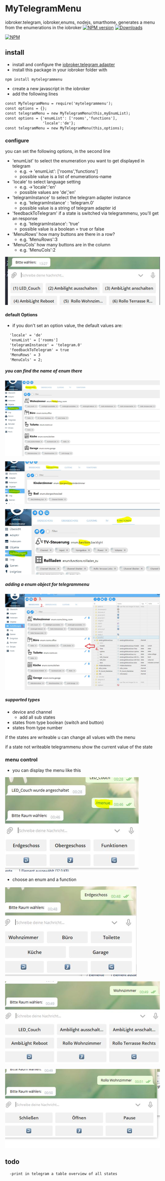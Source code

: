 # MyTelegramMenu
iobroker.telegram, iobroker,enums, nodejs, smarthome, generates a menu from the enumerations in the iobroker
[![NPM version](http://img.shields.io/npm/v/mytelegrammenu.svg)](https://www.npmjs.com/package/mytelegrammenu)
[![Downloads](https://img.shields.io/npm/dm/mytelegrammenu.svg)](https://www.npmjs.com/package/mytelegrammenu)


[![NPM](https://nodei.co/npm/mytelegrammenu.png?downloads=true)](https://nodei.co/npm/mytelegrammenu/)

## install
 - install and configure the [iobroker.telegram adapter](https://github.com/ioBroker/ioBroker.telegram)
 - install this package in your iobroker folder with
```
npm install mytelegrammenu
```
 - create a new javascript in the iobroker
 - add the following lines
```
const MyTelegramMenu = require('mytelegrammenu');
const options = {};
const telegramMenu = new MyTelegramMenu(this,myEnumList);                                    
const options = {'enumList': ['rooms','functions'],                                  
                 'locale':'de'};
const telegramMenu = new MyTelegramMenu(this,options);
```
### configure

you can set the following options, in the second line
  - 'enumList' to select the enumeration you want to get displayed in telegram
    - e.g. -> 'enumList': ['rooms','functions']
    - possible value is a list of enumerations-name
  - 'locale' to select language setting
    - e.g. ->'locale':'en'
    - possible values are 'de','en'
  - 'telegramInstance' to select the telegram adapter instance
    - e.g. 'telegramInstance' : 'telegram.0'
    - possible value is a string of telegram adapter id
  - 'feedbackToTelegram' if a state is switched via telegrammenu, you'll get an response
    - e.g. 'telegramInstance': 'true'
    - possible value is a boolean = true or false
  - 'MenuRows' how many buttons are there in a row?
    - e.g.  'MenuRows':3
  - 'MenuCols' how many buttons are in the column
    - e.g. 'MenuCols':2

![enums name2](https://github.com/Nahasapeemapetilon/MyTelegramMenu/blob/master/img/img008.JPG?raw=true)

#### default Options
  - if you don't set an option value, the default values are:
```
  'locale' = 'de'
  'enumList' = ['rooms']
  'telegramInstance' = 'telegram.0'
  'feedbackToTelegram' = true
  'MenuRows' = 3
  'MenuCols' = 2;
```

##### you can find the name of enum there

![enums name](https://github.com/Nahasapeemapetilon/MyTelegramMenu/blob/master/img/img001.JPG?raw=true)

![enums name2](https://github.com/Nahasapeemapetilon/MyTelegramMenu/blob/master/img/img002.JPG?raw=true)

![enums name2](https://github.com/Nahasapeemapetilon/MyTelegramMenu/blob/master/img/img003.JPG?raw=true)

##### adding a enum object for telegrammenu

![enums name2](https://github.com/Nahasapeemapetilon/MyTelegramMenu/blob/master/img/img009.JPG?raw=true)

##### supported types
- device and channel
  - add all sub states
- states from type boolean (switch and button)
- states from type number

if the states are writeable u can change all values with the menu

if a state not writeable telegrammenu show the current value of the state

### menu control

- you can display the menu like this

![you can display the menu like this](https://github.com/Nahasapeemapetilon/MyTelegramMenu/blob/master/img/img004.JPG?raw=true)

- choose an enum and a function


![choose an enum and a function](https://github.com/Nahasapeemapetilon/MyTelegramMenu/blob/master/img/img005.JPG?raw=true)



![...](https://github.com/Nahasapeemapetilon/MyTelegramMenu/blob/master/img/img006.JPG?raw=true)



![control the states](https://github.com/Nahasapeemapetilon/MyTelegramMenu/blob/master/img/img007.JPG?raw=true)


## todo
```
  -print in telegram a table overview of all states
```
